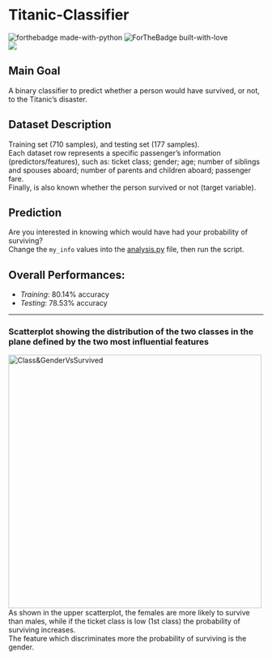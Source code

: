 # Titanic-Classifier
![forthebadge made-with-python](http://ForTheBadge.com/images/badges/made-with-python.svg)
![ForTheBadge built-with-love](http://ForTheBadge.com/images/badges/built-with-love.svg)<br>
![](https://komarev.com/ghpvc/?username=Titanic-Classifier&color=green&style=for-the-badge&label=PAGE+VIEWS)

## Main Goal
A binary classifier to predict whether a person would have survived, or not, to the Titanic’s disaster.

## Dataset Description
Training set (710 samples), and testing set (177 samples).
<br>
Each dataset row represents a specific passenger’s information (predictors/features), such as:
ticket class; gender; age; number of siblings and spouses aboard; number of parents and children
aboard; passenger fare.
<br>
Finally, is also known whether the person survived or not (target variable).

## Prediction
Are you interested in knowing which would have had your probability of surviving? 
<br>
Change the `my_info` values into the [analysis.py](./scripts/analysis.py) file, then run the script.

## Overall Performances: 
* *Training*: 80.14% accuracy
* *Testing*: 78.53% accuracy

*** 
### Scatterplot showing the distribution of the two classes in the plane defined by the two most influential features
<img width="500" alt="Class&GenderVsSurvived" src="https://user-images.githubusercontent.com/80333091/160282366-2b97f037-6adc-4244-9fe3-9d38b51b43c9.png">
As shown in the upper scatterplot, the females are more likely to survive than males, while if the ticket class is low (1st class) the probability of surviving increases.
<br>
The feature which discriminates more the probability of surviving is the gender.
